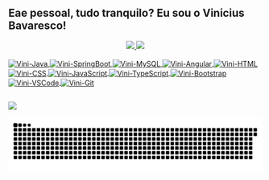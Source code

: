 ## Eae pessoal, tudo tranquilo? Eu sou o Vinicius Bavaresco!
<div align="center">
  <a href="https://github.com/ViniBavaresco">
  <img height="140em" src="https://github-readme-stats.vercel.app/api?username=ViniBavaresco&show_icons=true&theme=algolia&include_all_commits=true&count_private=true"/>
  <img height="140em" src="https://github-readme-stats.vercel.app/api/top-langs/?username=ViniBavaresco&layout=compact&langs_count=7&theme=algolia"/>
</div>
<div style="display: inline_block"><br>
  <img align="center" alt="Vini-Java" height="60" width="70" src="https://cdn.jsdelivr.net/gh/devicons/devicon/icons/java/java-original-wordmark.svg" />
  <img align="center" alt="Vini-SpringBoot" height="50" width="60" src="https://cdn.jsdelivr.net/gh/devicons/devicon/icons/spring/spring-original-wordmark.svg" />
  <img align="center" alt="Vini-MySQL" height="60" width="70" src="https://cdn.jsdelivr.net/gh/devicons/devicon/icons/mysql/mysql-original-wordmark.svg" />
  
  <img align="center" alt="Vini-Angular" height="45" width="55" src="https://cdn.jsdelivr.net/gh/devicons/devicon/icons/angularjs/angularjs-original.svg" />
  <img align="center" alt="Vini-HTML" height="45" width="55" src="https://cdn.jsdelivr.net/gh/devicons/devicon/icons/html5/html5-plain-wordmark.svg" />
  <img align="center" alt="Vini-CSS" height="45" width="55" src="https://cdn.jsdelivr.net/gh/devicons/devicon/icons/css3/css3-plain-wordmark.svg" />
  <img align="center" alt="Vini-JavaScript" height="45" width="55" src="https://cdn.jsdelivr.net/gh/devicons/devicon/icons/javascript/javascript-original.svg" />
  <img align="center" alt="Vini-TypeScript" height="45" width="55" src="https://cdn.jsdelivr.net/gh/devicons/devicon/icons/typescript/typescript-original.svg" />
  <img align="center" alt="Vini-Bootstrap" height="45" width="55" src="https://cdn.jsdelivr.net/gh/devicons/devicon/icons/bootstrap/bootstrap-plain-wordmark.svg" />
  <img align="center" alt="Vini-VSCode" height="45" width="55" src="https://cdn.jsdelivr.net/gh/devicons/devicon/icons/vscode/vscode-original-wordmark.svg" />
  <img align="center" alt="Vini-Git" height="40" width="50" src="https://cdn.jsdelivr.net/gh/devicons/devicon/icons/git/git-original.svg" />
  
</div> 
  
  ##
 
<div> 
  <a href="https://www.linkedin.com/in/vinicius-bavaresco-46a549222" target="_blank"><img src="https://img.shields.io/badge/-LinkedIn-%230077B5?style=for-the-badge&logo=linkedin&logoColor=white" target="_blank"></a> 
  
  ![Snake animation](https://github.com/ViniBavaresco/ViniBavaresco/blob/output/github-contribution-grid-snake.svg)
 
</div>
